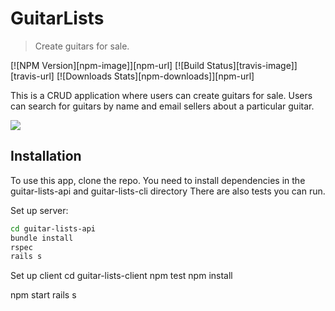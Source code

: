 # GuitarLists
> Create guitars for sale.

[![NPM Version][npm-image]][npm-url]
[![Build Status][travis-image]][travis-url]
[![Downloads Stats][npm-downloads]][npm-url]

This is a CRUD application where users can create guitars for sale. Users can search for guitars by name and email sellers about a particular guitar.

![](header.png)

## Installation

To use this app, clone the repo. You need to install dependencies in the guitar-lists-api and guitar-lists-cli directory There are also tests you can run.

Set up server:
```sh
cd guitar-lists-api 
bundle install 
rspec
rails s
```

Set up client
cd guitar-lists-client 
npm test
npm install

npm start 
rails s
```